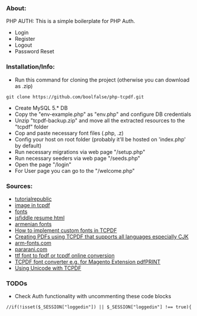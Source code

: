 
### About:

PHP AUTH: This is a simple boilerplate for PHP Auth.
* Login
* Register
* Logout
* Password Reset

### Installation/Info:

 - Run this command for cloning the project (otherwise you can download as .zip)
 ```
 git clone https://github.com/boolfalse/php-tcpdf.git
 ```
 
 - Create MySQL 5.* DB
 - Copy the "env-example.php" as "env.php" and configure DB credentials
 - Unzip "tcpdf-backup.zip" and move all the extracted resources to the "tcpdf" folder
 - Cop and paste necessary font files (.php, .z)
 - Config your host on root folder (probably it'll be hosted on \'index.php\' by default)
 - Run necessary migrations via web page "/setup.php"
 - Run necessary seeders via web page "/seeds.php"
 - Open the page "/login"
 - For User page you can go to the "/welcome.php"
 
### Sources:

- [tutorialrepublic](https://www.tutorialrepublic.com/php-tutorial/php-mysql-login-system.php)
- [image in tcpdf](https://stackoverflow.com/a/19565455/7574023)
- [fonts](https://stackoverflow.com/a/12304671/7574023)
- [jsfiddle resume html](http://jsfiddle.net/KampD/jz8257qt/15/)
- [armenian fonts](http://www.museum.am/font/font_a.php)
- [How to implement custom fonts in TCPDF](https://stackoverflow.com/questions/5263588/how-to-implement-custom-fonts-in-tcpdf)
- [Creating PDFs using TCPDF that supports all languages especially CJK](https://stackoverflow.com/questions/9426983/creating-pdfs-using-tcpdf-that-supports-all-languages-especially-cjk)
- [arm-fonts.com](https://arm-fonts.com/)
- [pararani.com](http://pararani.com/armenian-fonts-2/)
- [ttf font to fpdf or tcpdf online conversion](https://www.xml-convert.com/en/convert-tff-font-to-afm-pfa-fpdf-tcpdf)
- [TCPDF font converter e.g. for Magento Extension pdfPRINT](http://fonts.snm-portal.com/)
- [Using Unicode with TCPDF](https://stackoverflow.com/questions/18200919/using-unicode-with-tcpdf)

### TODOs

- Check Auth functionality with uncommenting these code blocks
```
//if(!isset($_SESSION["loggedin"]) || $_SESSION["loggedin"] !== true){
```
